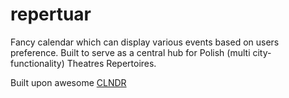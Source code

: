 # repertuar

Fancy calendar which can display various events based on users preference. Built to serve as a central hub for Polish (multi city-functionality) Theatres Repertoires.

Built upon awesome [CLNDR](https://kylestetz.github.io/CLNDR/)

